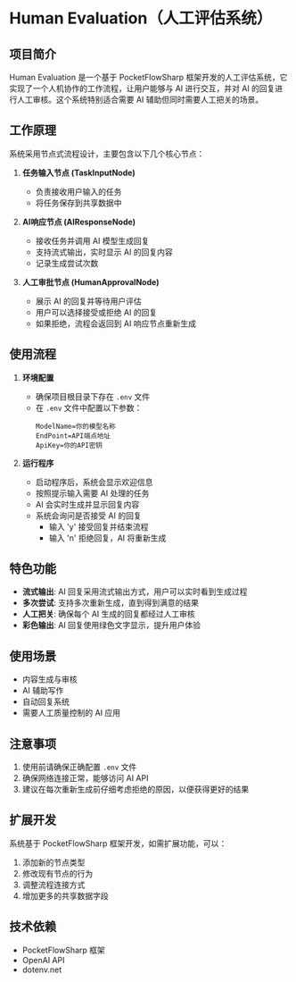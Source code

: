 # Human Evaluation（人工评估系统）

## 项目简介

Human Evaluation 是一个基于 PocketFlowSharp 框架开发的人工评估系统，它实现了一个人机协作的工作流程，让用户能够与 AI 进行交互，并对 AI 的回复进行人工审核。这个系统特别适合需要 AI 辅助但同时需要人工把关的场景。

## 工作原理

系统采用节点式流程设计，主要包含以下几个核心节点：

1. **任务输入节点 (TaskInputNode)**
   - 负责接收用户输入的任务
   - 将任务保存到共享数据中

2. **AI响应节点 (AIResponseNode)**
   - 接收任务并调用 AI 模型生成回复
   - 支持流式输出，实时显示 AI 的回复内容
   - 记录生成尝试次数

3. **人工审批节点 (HumanApprovalNode)**
   - 展示 AI 的回复并等待用户评估
   - 用户可以选择接受或拒绝 AI 的回复
   - 如果拒绝，流程会返回到 AI 响应节点重新生成

## 使用流程

1. **环境配置**
   - 确保项目根目录下存在 `.env` 文件
   - 在 `.env` 文件中配置以下参数：
     ```
     ModelName=你的模型名称
     EndPoint=API端点地址
     ApiKey=你的API密钥
     ```

2. **运行程序**
   - 启动程序后，系统会显示欢迎信息
   - 按照提示输入需要 AI 处理的任务
   - AI 会实时生成并显示回复内容
   - 系统会询问是否接受 AI 的回复
     - 输入 'y' 接受回复并结束流程
     - 输入 'n' 拒绝回复，AI 将重新生成

## 特色功能

- **流式输出**: AI 回复采用流式输出方式，用户可以实时看到生成过程
- **多次尝试**: 支持多次重新生成，直到得到满意的结果
- **人工把关**: 确保每个 AI 生成的回复都经过人工审核
- **彩色输出**: AI 回复使用绿色文字显示，提升用户体验

## 使用场景

- 内容生成与审核
- AI 辅助写作
- 自动回复系统
- 需要人工质量控制的 AI 应用

## 注意事项

1. 使用前请确保正确配置 `.env` 文件
2. 确保网络连接正常，能够访问 AI API
3. 建议在每次重新生成前仔细考虑拒绝的原因，以便获得更好的结果

## 扩展开发

系统基于 PocketFlowSharp 框架开发，如需扩展功能，可以：

1. 添加新的节点类型
2. 修改现有节点的行为
3. 调整流程连接方式
4. 增加更多的共享数据字段

## 技术依赖

- PocketFlowSharp 框架
- OpenAI API
- dotenv.net 